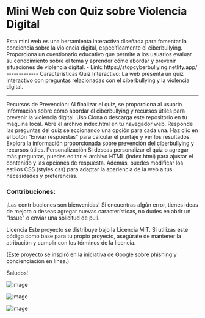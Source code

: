 <h1>Mini Web con Quiz sobre Violencia Digital</h1>
Esta mini web es una herramienta interactiva diseñada para fomentar la conciencia sobre la violencia digital, específicamente el ciberbullying. Proporciona un cuestionario educativo que permite a los usuarios evaluar su conocimiento sobre el tema y aprender cómo abordar y prevenir situaciones de violencia digital.
- Link:
https://stopcyberbullying.netlify.app/
-------------
Características
Quiz Interactivo: La web presenta un quiz interactivo con preguntas relacionadas con el ciberbullying y la violencia digital.

------------
Recursos de Prevención: Al finalizar el quiz, se proporciona al usuario información sobre cómo abordar el ciberbullying y recursos útiles para prevenir la violencia digital.
Uso
Clona o descarga este repositorio en tu máquina local.
Abre el archivo index.html en tu navegador web.
Responde las preguntas del quiz seleccionando una opción para cada una.
Haz clic en el botón "Enviar respuestas" para calcular el puntaje y ver los resultados.
Explora la información proporcionada sobre prevención del ciberbullying y recursos útiles.
Personalización
Si deseas personalizar el quiz o agregar más preguntas, puedes editar el archivo HTML (index.html) para ajustar el contenido y las opciones de respuesta. Además, puedes modificar los estilos CSS (styles.css) para adaptar la apariencia de la web a tus necesidades y preferencias.

<h3>Contribuciones:</h3>
¡Las contribuciones son bienvenidas! Si encuentras algún error, tienes ideas de mejora o deseas agregar nuevas características, no dudes en abrir un "Issue" o enviar una solicitud de pull.

Licencia
Este proyecto se distribuye bajo la Licencia MIT. Si utilizas este código como base para tu propio proyecto, asegúrate de mantener la atribución y cumplir con los términos de la licencia.

(Este proyecto se inspiró en la iniciativa de Google sobre phishing y concienciación en línea.)


Saludos!



![image](https://github.com/jolimadev/StopCyberbullyingWeb/assets/84105167/d3493b9e-3af2-4445-9073-94c20ea216c4)


![image](https://github.com/jolimadev/StopCyberbullyingWeb/assets/84105167/24d390a5-e78d-4e7a-aff4-01d0000aa70b)

![image](https://github.com/jolimadev/StopCyberbullyingWeb/assets/84105167/838ca77d-9358-44e4-9c48-b9f29d2d17a2)







